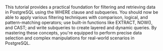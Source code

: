 This tutorial provides a practical foundation for filtering and retrieving data in PostgreSQL using the WHERE clause and subqueries. 
You should now be able to apply various filtering techniques with comparison, logical, and pattern-matching operators; use built-in functions like EXTRACT, NOW(), and CAST; and write subqueries to create layered and dynamic queries. 
By mastering these concepts, you're equipped to perform precise data selection and complex manipulations for real-world scenarios in PostgreSQL.